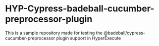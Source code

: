 # HYP-Cypress-badeball-cucumber-preprocessor-plugin
This is a sample repository made for testing the @badeball/cypress-cucumber-preprocessor plugin support in HyperExecute
